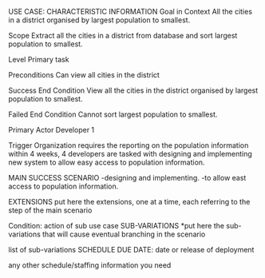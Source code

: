 USE CASE:
CHARACTERISTIC INFORMATION
Goal in Context
All the cities in a district organised by largest population to smallest.

Scope
Extract all the cities in a district from database and sort largest population to smallest.

Level
Primary task

Preconditions
Can view all  cities in the district

Success End Condition
View all the cities in the district organised by largest population to smallest.

Failed End Condition
Cannot sort largest population to smallest. 

Primary Actor
Developer 1

Trigger
Organization requires the reporting on the population information within 4 weeks, 4 developers are tasked with designing and implementing new system to allow easy access to population information. 

MAIN SUCCESS SCENARIO
-designing and implementing.
-to allow east access to population information.

EXTENSIONS
put here the extensions, one at a time, each referring to the step of the main scenario

Condition: action of sub use case
SUB-VARIATIONS
*put here the sub-variations that will cause eventual branching in the scenario

list of sub-variations
SCHEDULE
DUE DATE: date or release of deployment

any other schedule/staffing information you need